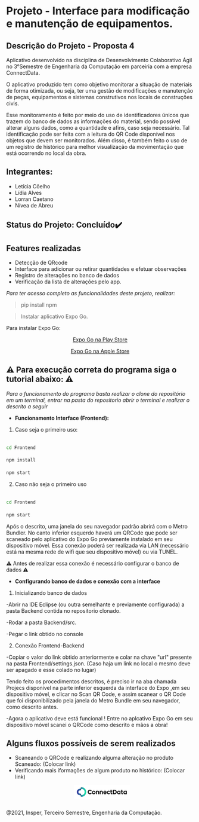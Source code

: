 # Projeto - Interface para modificação e manutenção de equipamentos. 

## Descrição do Projeto - Proposta 4

Aplicativo desenvolvido na disciplina de Desenvolvimento Colaborativo Ágil no 3°Semestre de Engenharia da Computação em parceiria com a empresa ConnectData.  

O aplicativo produzido tem como objetivo monitorar a situação de materiais de forma otimizada, ou seja, ter uma gestão de modificações e manutenção de peças, equipamentos e sistemas construtivos nos locais de construções civis.

Esse monitoramento é feito por meio do uso de identificadores únicos que trazem do banco de dados as informações do material, sendo possível alterar alguns dados, como a quantidade e afins, caso seja necessário. Tal identificação pode ser feita com a leitura do QR Code disponível nos objetos que devem ser monitorados. Além disso, é também feito o uso de um registro de histórico para melhor visualização da movimentação que está ocorrendo no local da obra.
 
## Integrantes:

- Letícia Côelho
- Lídia Alves
- Lorran Caetano  
- Nívea de Abreu

## Status do Projeto: Concluído:heavy_check_mark:

## Features realizadas

-  Detecção de QRcode 
-  Interface para adicionar ou retirar quantidades e efetuar observações 
-  Registro de alterações no banco de dados
-  Verificação da lista de alterações pelo app.

*Para ter acesso completo as funcionalidades deste projeto, realizar:*

> pip install npm

> Instalar aplicativo Expo Go. 

Para instalar Expo Go:

<div align="center">
<p> <a href = "https://play.google.com/store/apps/details?id=host.exp.exponent"> Expo Go na Play Store </a> </p>
<p> <a href = "https://apps.apple.com/br/app/expo-go/id982107779"> Expo Go na Apple Store </a> </p>
</div>

## :warning: Para execução correta do programa siga o tutorial abaixo: :warning:

*Para o funcionamento do programa basta realizar o clone do repositório em um terminal, entrar na pasta do repositorio abrir o terminal e realizar o descrito a seguir*

- **Funcionamento Interface (Frontend):**

1.  Caso seja o primeiro uso:

```bash

cd Frontend

npm install

npm start

```

2. Caso não seja o primeiro uso

```bash

cd Frontend

npm start

```

Após o descrito, uma janela do seu navegador padrão abrirá com o Metro Bundler.
No canto inferior esquerdo haverá um QRCode que pode ser scaneado pelo aplicativo do Expo Go previamente instalado em seu dispositivo móvel. Essa conexão poderá ser realizada via LAN (necessário está na mesma rede de wifi que seu dispositivo móvel) ou via TUNEL.

:warning: Antes de realizar essa conexão é necessário configurar o banco de dados :warning:

- **Configurando banco de dados e conexão com a interface**

1. Inicializando banco de dados

-Abrir na IDE Eclipse (ou outra semelhante e previamente configurada) a pasta Backend contida no repositorio clonado.

-Rodar a pasta Backend/src.

-Pegar o link obtido no console

2. Conexão Frontend-Backend

-Copiar o valor do link obtido anteriormente e colar na chave "url" presente na pasta Frontend/settings.json. 
(Caso haja um link no local o mesmo deve ser apagado e esse colado no lugar)

Tendo feito os procedimentos descritos, é preciso ir na aba chamada Projecs disponível na parte inferior esquerda da interface do Expo ,em seu dispositivo móvel, e clicar no Scan QR Code, e assim scanear o QR Code que foi disponibilizado pela janela do Metro Bundle em seu navegador, como descrito antes.

-Agora o aplicativo deve está funcional ! Entre no aplcativo Expo Go em seu dispositivo móvel scanei o QRCode como descrito e mãos a obra!


## Alguns fluxos possíveis de serem realizados

- Scaneando o QRCode e realizando alguma alteração no produto Scaneado: (Colocar link)
- Verificando mais iformações de algum produto no histórico: (Colocar link)

<p align="center"><img src="readmeLogo.PNG" width=150 style="float: center; margin: 0px 0px 10px 10px"></p>

@2021, Insper, Terceiro Semestre, Engenharia da Computação.

